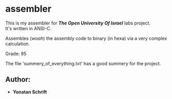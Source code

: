 # assembler
This is my assembler for ***The Open University Of Israel*** labs project.  
It's written in ANSI-C.  

Assembles (*woah*) the assembly code to binary (in hexa) via a very complex calculation.

Grade: 95

The file 'summery_of_everything.txt' has a good summery for the project.

## Author:
- **Yonatan Schrift**
